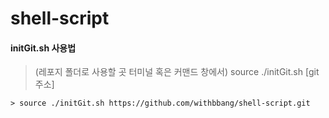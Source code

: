 # shell-script

#### initGit.sh 사용법

> (레포지 폴더로 사용할 곳 터미널 혹은 커맨드 창에서) source ./initGit.sh [git 주소]

```terminal
> source ./initGit.sh https://github.com/withbbang/shell-script.git
```
